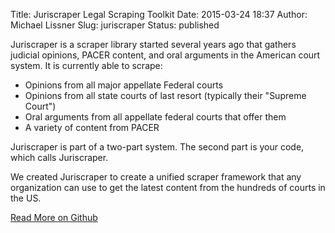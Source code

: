Title: Juriscraper Legal Scraping Toolkit
Date: 2015-03-24 18:37
Author: Michael Lissner
Slug: juriscraper
Status: published

Juriscraper is a scraper library started several years ago that gathers judicial opinions, PACER content, and oral arguments in the American court system. It is currently able to scrape:

- Opinions from all major appellate Federal courts
- Opinions from all state courts of last resort (typically their "Supreme Court")
- Oral arguments from all appellate federal courts that offer them
- A variety of content from PACER

Juriscraper is part of a two-part system. The second part is your code, which calls Juriscraper.

We created Juriscraper to create a unified scraper framework that any organization can use to get the latest content from the hundreds of courts in the US.

<a href="https://github.com/freelawproject/juriscraper" class="btn btn-lg btn-primary">Read More on Github</a>
